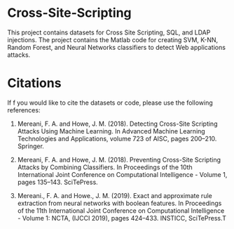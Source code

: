 # Cross-Site-Scripting
This project contains datasets for Cross Site Scripting, SQL, and LDAP injections.
The project contains the Matlab code for creating SVM, K-NN, Random Forest, and Neural Networks classifiers to detect Web applications attacks.

# Citations

If f you would like to cite the datasets or code, please use the following references:

1. Mereani, F. A. and Howe, J. M. (2018). Detecting Cross-Site Scripting Attacks
Using Machine Learning. In Advanced Machine Learning Technologies
and Applications, volume 723 of AISC, pages 200–210. Springer.

2. Mereani, F. A. and Howe, J. M. (2018). Preventing Cross-Site Scripting
Attacks by Combining Classifiers. In Proceedings of the 10th International
Joint Conference on Computational Intelligence - Volume 1, pages 135–143.
SciTePress.

3. Mereani., F. A. and Howe., J. M. (2019). Exact and approximate rule extraction
from neural networks with boolean features. In Proceedings of the 11th
International Joint Conference on Computational Intelligence - Volume 1:
NCTA, (IJCCI 2019), pages 424–433. INSTICC, SciTePress.T
